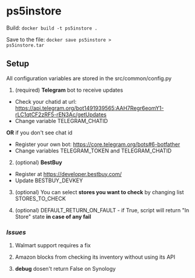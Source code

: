 # ps5instore
Build: <code>docker build -t ps5instore .</code>

Save to the file: <code>docker save ps5instore > ps5instore.tar</code>

<h2>Setup</h2>

All configuration variables are stored in the src/common/config.py
1. (required) <b>Telegram</b> bot to receive updates
- Check your chatid at url: https://api.telegram.org/bot1491939565:AAH7Regr6eomY1-rLC1qtCF2zRF5-rEN3Ac/getUpdates
- Change variable TELEGRAM_CHATID

<b>OR</b> if you don't see chat id

- Register your own bot: https://core.telegram.org/bots#6-botfather
- Change variables TELEGRAM_TOKEN and TELEGRAM_CHATID

2. (optional) <b>BestBuy</b>
- Register at https://developer.bestbuy.com/
- Update BESTBUY_DEVKEY

3. (optional) You can select <b>stores you want to check</b> by changing list STORES_TO_CHECK

4. (optional) DEFAULT_RETURN_ON_FAULT - if True, script will return "In Store" state <b>in case of any fail</b>

<h3><i>Issues</i></h3>

1. Walmart support requires a fix

2. Amazon blocks from checking its inventory without using its API

3. __debug__ dosen't return False on Synology
